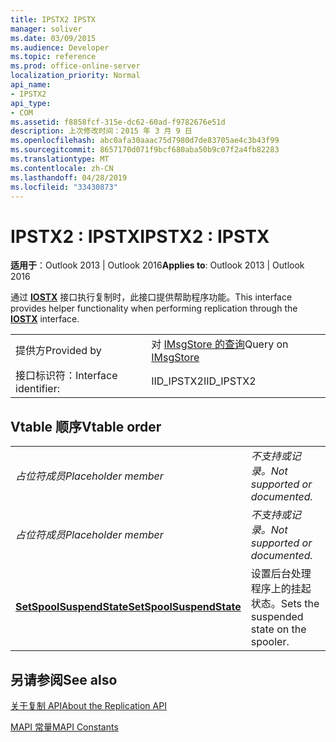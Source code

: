 ```yaml
---
title: IPSTX2 IPSTX
manager: soliver
ms.date: 03/09/2015
ms.audience: Developer
ms.topic: reference
ms.prod: office-online-server
localization_priority: Normal
api_name:
- IPSTX2
api_type:
- COM
ms.assetid: f8858fcf-315e-dc62-60ad-f9782676e51d
description: 上次修改时间：2015 年 3 月 9 日
ms.openlocfilehash: abc0afa30aaac75d7980d7de83705ae4c3b43f99
ms.sourcegitcommit: 8657170d071f9bcf680aba50b9c07f2a4fb82283
ms.translationtype: MT
ms.contentlocale: zh-CN
ms.lasthandoff: 04/28/2019
ms.locfileid: "33430873"
---
```

# <a name="ipstx2--ipstx"></a><span data-ttu-id="d0b6c-103">IPSTX2 : IPSTX</span><span class="sxs-lookup"><span data-stu-id="d0b6c-103">IPSTX2 : IPSTX</span></span>

  
  
<span data-ttu-id="d0b6c-104">**适用于**：Outlook 2013 | Outlook 2016</span><span class="sxs-lookup"><span data-stu-id="d0b6c-104">**Applies to**: Outlook 2013 | Outlook 2016</span></span> 
  
<span data-ttu-id="d0b6c-105">通过 **[IOSTX](iostxiunknown.md)** 接口执行复制时，此接口提供帮助程序功能。</span><span class="sxs-lookup"><span data-stu-id="d0b6c-105">This interface provides helper functionality when performing replication through the **[IOSTX](iostxiunknown.md)** interface.</span></span> 
  
|||
|:-----|:-----|
|<span data-ttu-id="d0b6c-106">提供方</span><span class="sxs-lookup"><span data-stu-id="d0b6c-106">Provided by</span></span>  <br/> |<span data-ttu-id="d0b6c-107">对 [IMsgStore 的查询](imsgstoreimapiprop.md)</span><span class="sxs-lookup"><span data-stu-id="d0b6c-107">Query on [IMsgStore](imsgstoreimapiprop.md)</span></span> <br/> |
|<span data-ttu-id="d0b6c-108">接口标识符：</span><span class="sxs-lookup"><span data-stu-id="d0b6c-108">Interface identifier:</span></span>  <br/> |<span data-ttu-id="d0b6c-109">IID_IPSTX2</span><span class="sxs-lookup"><span data-stu-id="d0b6c-109">IID_IPSTX2</span></span>  <br/> |
   
## <a name="vtable-order"></a><span data-ttu-id="d0b6c-110">Vtable 顺序</span><span class="sxs-lookup"><span data-stu-id="d0b6c-110">Vtable order</span></span>

|||
|:-----|:-----|
| <span data-ttu-id="d0b6c-111">*占位符成员*</span><span class="sxs-lookup"><span data-stu-id="d0b6c-111">*Placeholder member*</span></span>  <br/> | <span data-ttu-id="d0b6c-112">*不支持或记录。*</span><span class="sxs-lookup"><span data-stu-id="d0b6c-112">*Not supported or documented.*</span></span>  <br/> |
| <span data-ttu-id="d0b6c-113">*占位符成员*</span><span class="sxs-lookup"><span data-stu-id="d0b6c-113">*Placeholder member*</span></span>  <br/> | <span data-ttu-id="d0b6c-114">*不支持或记录。*</span><span class="sxs-lookup"><span data-stu-id="d0b6c-114">*Not supported or documented.*</span></span>  <br/> |
|<span data-ttu-id="d0b6c-115">**[SetSpoolSuspendState](ipstx2-setspoolsuspendstate.md)**</span><span class="sxs-lookup"><span data-stu-id="d0b6c-115">**[SetSpoolSuspendState](ipstx2-setspoolsuspendstate.md)**</span></span> <br/> |<span data-ttu-id="d0b6c-116">设置后台处理程序上的挂起状态。</span><span class="sxs-lookup"><span data-stu-id="d0b6c-116">Sets the suspended state on the spooler.</span></span>  <br/> |
   
## <a name="see-also"></a><span data-ttu-id="d0b6c-117">另请参阅</span><span class="sxs-lookup"><span data-stu-id="d0b6c-117">See also</span></span>



[<span data-ttu-id="d0b6c-118">关于复制 API</span><span class="sxs-lookup"><span data-stu-id="d0b6c-118">About the Replication API</span></span>](about-the-replication-api.md)
  
[<span data-ttu-id="d0b6c-119">MAPI 常量</span><span class="sxs-lookup"><span data-stu-id="d0b6c-119">MAPI Constants</span></span>](mapi-constants.md)

